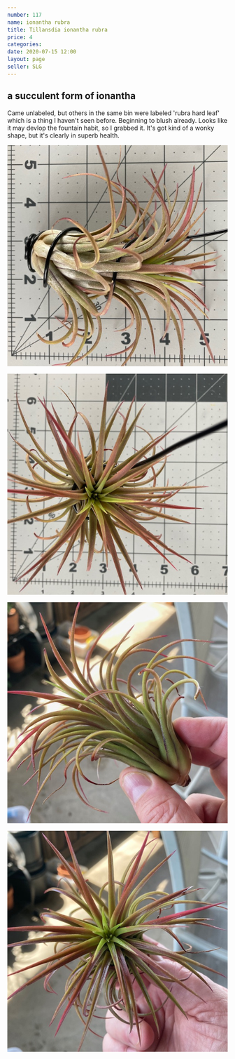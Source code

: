 ```yaml
---
number: 117
name: ionantha rubra
title: Tillansdia ionantha rubra
price: 4
categories:
date: 2020-07-15 12:00
layout: page
seller: SLG
---
```

## a succulent form of ionantha

Came unlabeled, but others in the same bin were labeled 'rubra hard leaf' which is a thing I haven't seen before. Beginning to blush already. Looks like it may devlop the fountain habit, so I grabbed it. It's got kind of a wonky shape, but it's clearly in superb health.

!["Tillandsia ionantha"](/i/IMG_0346.jpeg "Tillandsia ionantha")

!["Tillandsia ionantha"](/i/IMG_0347.jpeg "Tillandsia ionantha")

!["Tillandsia ionantha"](/i/IMG_0302.jpeg "Tillandsia ionantha")

!["Tillandsia ionantha"](/i/IMG_0303.jpeg "Tillandsia ionantha")
